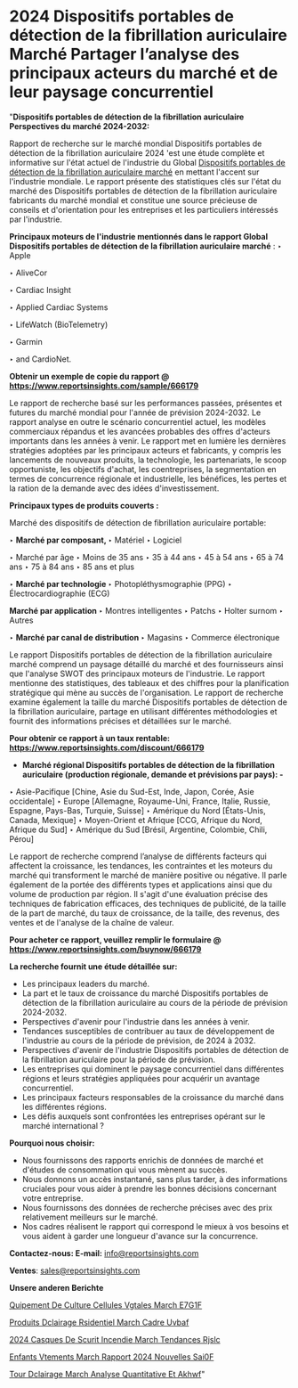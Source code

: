 # 2024 Dispositifs portables de détection de la fibrillation auriculaire Marché Partager l’analyse des principaux acteurs du marché et de leur paysage concurrentiel

"<strong>Dispositifs portables de détection de la fibrillation auriculaire Perspectives du marché 2024-2032:</strong>

Rapport de recherche sur le marché mondial Dispositifs portables de détection de la fibrillation auriculaire 2024 'est une étude complète et informative sur l'état actuel de l'industrie du Global <a href=https://www.reportsinsights.com/sample/666179>Dispositifs portables de détection de la fibrillation auriculaire marché</a> en mettant l'accent sur l'industrie mondiale. Le rapport présente des statistiques clés sur l'état du marché des Dispositifs portables de détection de la fibrillation auriculaire fabricants du marché mondial et constitue une source précieuse de conseils et d'orientation pour les entreprises et les particuliers intéressés par l'industrie.

<strong>Principaux moteurs de l'industrie mentionnés dans le rapport Global Dispositifs portables de détection de la fibrillation auriculaire marché</strong> :
‣ Apple

‣ AliveCor

‣ Cardiac Insight

‣ Applied Cardiac Systems

‣ LifeWatch (BioTelemetry)

‣ Garmin

‣ and CardioNet.

<strong>Obtenir un exemple de copie du rapport @ <a href=https://www.reportsinsights.com/sample/666179>https://www.reportsinsights.com/sample/666179</a></strong>

Le rapport de recherche basé sur les performances passées, présentes et futures du marché mondial pour l'année de prévision 2024-2032. Le rapport analyse en outre le scénario concurrentiel actuel, les modèles commerciaux répandus et les avancées probables des offres d'acteurs importants dans les années à venir. Le rapport met en lumière les dernières stratégies adoptées par les principaux acteurs et fabricants, y compris les lancements de nouveaux produits, la technologie, les partenariats, le scoop opportuniste, les objectifs d'achat, les coentreprises, la segmentation en termes de concurrence régionale et industrielle, les bénéfices, les pertes et la ration de la demande avec des idées d'investissement.

<strong>Principaux types de produits couverts :</strong>

Marché des dispositifs de détection de fibrillation auriculaire portable:

‣  <strong> Marché par composant, </strong>
‣ Matériel
‣ Logiciel

‣  Marché par âge
‣ Moins de 35 ans
‣ 35 à 44 ans
‣ 45 à 54 ans
‣ 65 à 74 ans
‣ 75 à 84 ans
‣ 85 ans et plus

‣  <strong> Marché par technologie </strong>
‣ Photopléthysmographie (PPG)
‣ Électrocardiographie (ECG)

<strong>Marché par application </strong>
‣ Montres intelligentes
‣ Patchs
‣ Holter surnom
‣ Autres

‣  <strong> Marché par canal de distribution </strong>
‣ Magasins
‣ Commerce électronique

Le rapport Dispositifs portables de détection de la fibrillation auriculaire marché comprend un paysage détaillé du marché et des fournisseurs ainsi que l'analyse SWOT des principaux moteurs de l'industrie. Le rapport mentionne des statistiques, des tableaux et des chiffres pour la planification stratégique qui mène au succès de l'organisation. Le rapport de recherche examine également la taille du marché Dispositifs portables de détection de la fibrillation auriculaire, partage en utilisant différentes méthodologies et fournit des informations précises et détaillées sur le marché.

<strong>Pour obtenir ce rapport à un taux rentable: <a href=https://www.reportsinsights.com/discount/666179>https://www.reportsinsights.com/discount/666179</a></strong>
<ul>
  <li><strong>Marché régional Dispositifs portables de détection de la fibrillation auriculaire (production régionale, demande et prévisions par pays): -</strong></li>
</ul>
‣ Asie-Pacifique [Chine, Asie du Sud-Est, Inde, Japon, Corée, Asie occidentale]
‣ Europe [Allemagne, Royaume-Uni, France, Italie, Russie, Espagne, Pays-Bas, Turquie, Suisse]
‣ Amérique du Nord [États-Unis, Canada, Mexique]
‣ Moyen-Orient et Afrique [CCG, Afrique du Nord, Afrique du Sud]
‣ Amérique du Sud [Brésil, Argentine, Colombie, Chili, Pérou]

Le rapport de recherche comprend l’analyse de différents facteurs qui affectent la croissance, les tendances, les contraintes et les moteurs du marché qui transforment le marché de manière positive ou négative. Il parle également de la portée des différents types et applications ainsi que du volume de production par région. Il s'agit d'une évaluation précise des techniques de fabrication efficaces, des techniques de publicité, de la taille de la part de marché, du taux de croissance, de la taille, des revenus, des ventes et de l'analyse de la chaîne de valeur.

<strong>Pour acheter ce rapport, veuillez remplir le formulaire @   <a href=https://www.reportsinsights.com/buynow/666179>https://www.reportsinsights.com/buynow/666179</a></strong>

<strong>La recherche fournit une étude détaillée sur:</strong>
<ul>
  <li>Les principaux leaders du marché.</li>
  <li>La part et le taux de croissance du marché Dispositifs portables de détection de la fibrillation auriculaire au cours de la période de prévision 2024-2032.</li>
  <li>Perspectives d'avenir pour l'industrie dans les années à venir.</li>
  <li>Tendances susceptibles de contribuer au taux de développement de l'industrie au cours de la période de prévision, de 2024 à 2032.</li>
  <li>Perspectives d'avenir de l'industrie Dispositifs portables de détection de la fibrillation auriculaire pour la période de prévision.</li>
  <li>Les entreprises qui dominent le paysage concurrentiel dans différentes régions et leurs stratégies appliquées pour acquérir un avantage concurrentiel.</li>
  <li>Les principaux facteurs responsables de la croissance du marché dans les différentes régions.</li>
  <li>Les défis auxquels sont confrontées les entreprises opérant sur le marché international ?</li>
</ul>
<strong>Pourquoi nous choisir:</strong>
<ul>
  <li>Nous fournissons des rapports enrichis de données de marché et d'études de consommation qui vous mènent au succès.</li>
  <li>Nous donnons un accès instantané, sans plus tarder, à des informations cruciales pour vous aider à prendre les bonnes décisions concernant votre entreprise.</li>
  <li>Nous fournissons des données de recherche précises avec des prix relativement meilleurs sur le marché.</li>
  <li>Nos cadres réalisent le rapport qui correspond le mieux à vos besoins et vous aident à garder une longueur d'avance sur la concurrence.</li>
</ul>
<strong>Contactez-nous:
</strong><strong>E-mail:</strong> <a href=mailto:info@reportsinsights.com>info@reportsinsights.com</a>

<strong>Ventes</strong>: <a href=mailto:sales@reportsinsights.com>sales@reportsinsights.com</a>

<strong>Unsere anderen Berichte</strong>

<a href=https://www.linkedin.com/pulse/%C3%A9quipement-de-culture-cellules-v%C3%A9g%C3%A9tales-march%C3%A9-e7g1f/>Quipement De Culture Cellules Vgtales March E7G1F</a>

<a href=https://www.linkedin.com/pulse/produits-d%C3%A9clairage-r%C3%A9sidentiel-march%C3%A9-cadre-uvbaf/>Produits Dclairage Rsidentiel March Cadre Uvbaf</a>

<a href=https://www.linkedin.com/pulse/2024-casques-de-s%C3%A9curit%C3%A9-incendie-march%C3%A9-tendances-rjslc/>2024 Casques De Scurit Incendie March Tendances Rjslc</a>

<a href=https://www.linkedin.com/pulse/enfants-v%C3%AAtements-march%C3%A9-rapport-2024-nouvelles-sai0f/>Enfants Vtements March Rapport 2024 Nouvelles Sai0F</a>

<a href=https://www.linkedin.com/pulse/tour-d%C3%A9clairage-march%C3%A9-analyse-quantitative-et-akhwf/>Tour Dclairage March Analyse Quantitative Et Akhwf</a>"
